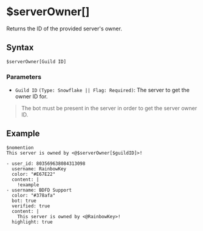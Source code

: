 # $serverOwner[]
Returns the ID of the provided server's owner.

## Syntax
```
$serverOwner[Guild ID]
```

### Parameters 
- `Guild ID` `(Type: Snowflake || Flag: Required)`: The server to get the owner ID for.

> The bot must be present in the server in order to get the server owner ID.

## Example
```
$nomention
This server is owned by <@$serverOwner[$guildID]>!
```

``` discord yaml
- user_id: 803569638084313098
  username: RainbowKey
  color: "#E67E22"
  content: |
    !example
- username: BDFD Support
  color: "#378afa"
  bot: true
  verified: true
  content: |
    This server is owned by <@RainbowKey>!
  highlight: true
```
